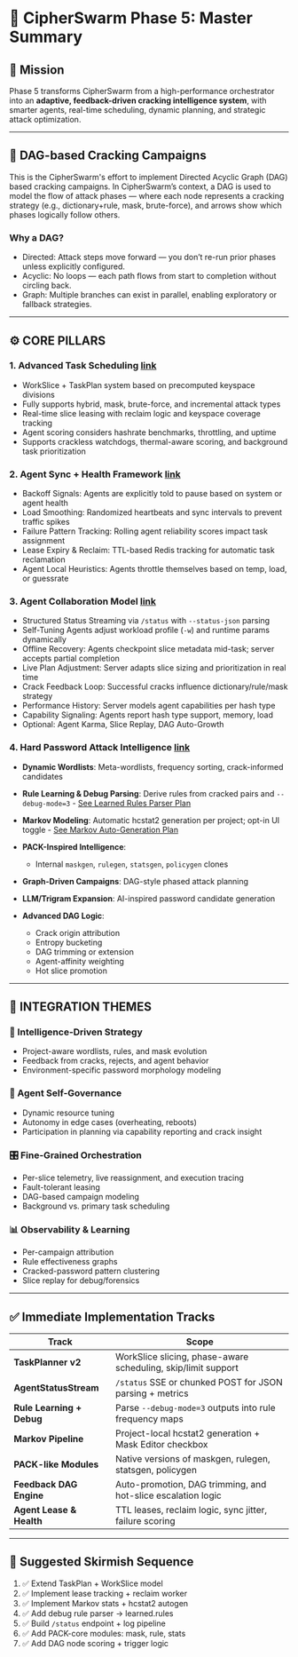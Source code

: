 # 🚀 CipherSwarm Phase 5: Master Summary

## 🧭 Mission

Phase 5 transforms CipherSwarm from a high-performance orchestrator into an **adaptive, feedback-driven cracking intelligence system**, with smarter agents, real-time scheduling, dynamic planning, and strategic attack optimization.


---

## 📝 DAG-based Cracking Campaigns

This is the CipherSwarm's effort to implement Directed Acyclic Graph (DAG) based cracking campaigns. In CipherSwarm’s context, a DAG is used to model the flow of attack phases — where each node represents a cracking strategy (e.g., dictionary+rule, mask, brute-force), and arrows show which phases logically follow others.

### Why a DAG?

-   Directed: Attack steps move forward — you don’t re-run prior phases unless explicitly configured.
-   Acyclic: No loops — each path flows from start to completion without circling back.
-   Graph: Multiple branches can exist in parallel, enabling exploratory or fallback strategies.

---

## ⚙️ CORE PILLARS

### 1. **Advanced Task Scheduling** [link](advanced_task_scheduler.md)

* WorkSlice + TaskPlan system based on precomputed keyspace divisions
* Fully supports hybrid, mask, brute-force, and incremental attack types
* Real-time slice leasing with reclaim logic and keyspace coverage tracking
* Agent scoring considers hashrate benchmarks, throttling, and uptime
* Supports crackless watchdogs, thermal-aware scoring, and background task prioritization

### 2. **Agent Sync + Health Framework** [link](agent_sync_extensions.md)

* Backoff Signals: Agents are explicitly told to pause based on system or agent health
* Load Smoothing: Randomized heartbeats and sync intervals to prevent traffic spikes
* Failure Pattern Tracking: Rolling agent reliability scores impact task assignment
* Lease Expiry & Reclaim: TTL-based Redis tracking for automatic task reclamation
* Agent Local Heuristics: Agents throttle themselves based on temp, load, or guessrate

### 3. **Agent Collaboration Model** [link](agent-server-collaboration-vision.md)

* Structured Status Streaming via `/status` with `--status-json` parsing
* Self-Tuning Agents adjust workload profile (`-w`) and runtime params dynamically
* Offline Recovery: Agents checkpoint slice metadata mid-task; server accepts partial completion
* Live Plan Adjustment: Server adapts slice sizing and prioritization in real time
* Crack Feedback Loop: Successful cracks influence dictionary/rule/mask strategy
* Performance History: Server models agent capabilities per hash type
* Capability Signaling: Agents report hash type support, memory, load
* Optional: Agent Karma, Slice Replay, DAG Auto-Growth

### 4. **Hard Password Attack Intelligence** [link](hard_password_attack_strategies.md)

* **Dynamic Wordlists**: Meta-wordlists, frequency sorting, crack-informed candidates
* **Rule Learning & Debug Parsing**: Derive rules from cracked pairs and `--debug-mode=3` - [See Learned Rules Parser Plan](learned_rules_parser_plan.md)
* **Markov Modeling**: Automatic hcstat2 generation per project; opt-in UI toggle - [See Markov Auto-Generation Plan](markov_autogen_plan.md)
* **PACK-Inspired Intelligence**:
    * Internal `maskgen`, `rulegen`, `statsgen`, `policygen` clones
* **Graph-Driven Campaigns**: DAG-style phased attack planning
* **LLM/Trigram Expansion**: AI-inspired password candidate generation
* **Advanced DAG Logic**:

  * Crack origin attribution
  * Entropy bucketing
  * DAG trimming or extension
  * Agent-affinity weighting
  * Hot slice promotion

---

## 🧩 INTEGRATION THEMES

### 🧠 Intelligence-Driven Strategy

* Project-aware wordlists, rules, and mask evolution
* Feedback from cracks, rejects, and agent behavior
* Environment-specific password morphology modeling

### 🤖 Agent Self-Governance

* Dynamic resource tuning
* Autonomy in edge cases (overheating, reboots)
* Participation in planning via capability reporting and crack insight

### 🎛️ Fine-Grained Orchestration

* Per-slice telemetry, live reassignment, and execution tracing
* Fault-tolerant leasing
* DAG-based campaign modeling
* Background vs. primary task scheduling

### 📊 Observability & Learning

* Per-campaign attribution
* Rule effectiveness graphs
* Cracked-password pattern clustering
* Slice replay for debug/forensics

---

## ✅ Immediate Implementation Tracks

| Track                     | Scope                                                          |
| ------------------------- | -------------------------------------------------------------- |
| **TaskPlanner v2**        | WorkSlice slicing, phase-aware scheduling, skip/limit support  |
| **AgentStatusStream**     | `/status` SSE or chunked POST for JSON parsing + metrics |
| **Rule Learning + Debug** | Parse `--debug-mode=3` outputs into rule frequency maps        |
| **Markov Pipeline**       | Project-local hcstat2 generation + Mask Editor checkbox        |
| **PACK-like Modules**     | Native versions of maskgen, rulegen, statsgen, policygen       |
| **Feedback DAG Engine**   | Auto-promotion, DAG trimming, and hot-slice escalation logic   |
| **Agent Lease & Health**  | TTL leases, reclaim logic, sync jitter, failure scoring        |

---

## 🧱 Suggested Skirmish Sequence

1. ✅ Extend TaskPlan + WorkSlice model
2. ✅ Implement lease tracking + reclaim worker
3. ✅ Implement Markov stats + hcstat2 autogen
4. ✅ Add debug rule parser → learned.rules
5. ✅ Build `/status` endpoint + log pipeline
6. ✅ Add PACK-core modules: mask, rule, stats
7. ✅ Add DAG node scoring + trigger logic

